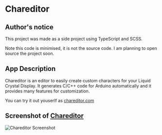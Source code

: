 # Chareditor
## Author's notice
This project was made as a side project using TypeScript and SCSS.

Note this code is minimised, it is not the source code. I am planning to open source the project soon.
## App Description
Chareditor is an editor to easily create custom characters for your Liquid Crystal Display. It generates C/C++ code for Arduino automatically and it provides many features for customization.

You can try it out youserlf as [chareditor.com](chareditor.com)
## Screenshot of [Chareditor](chareditor.com)
![Chareditor Screenshot](https://i.imgur.com/PwEGNvu.png)
